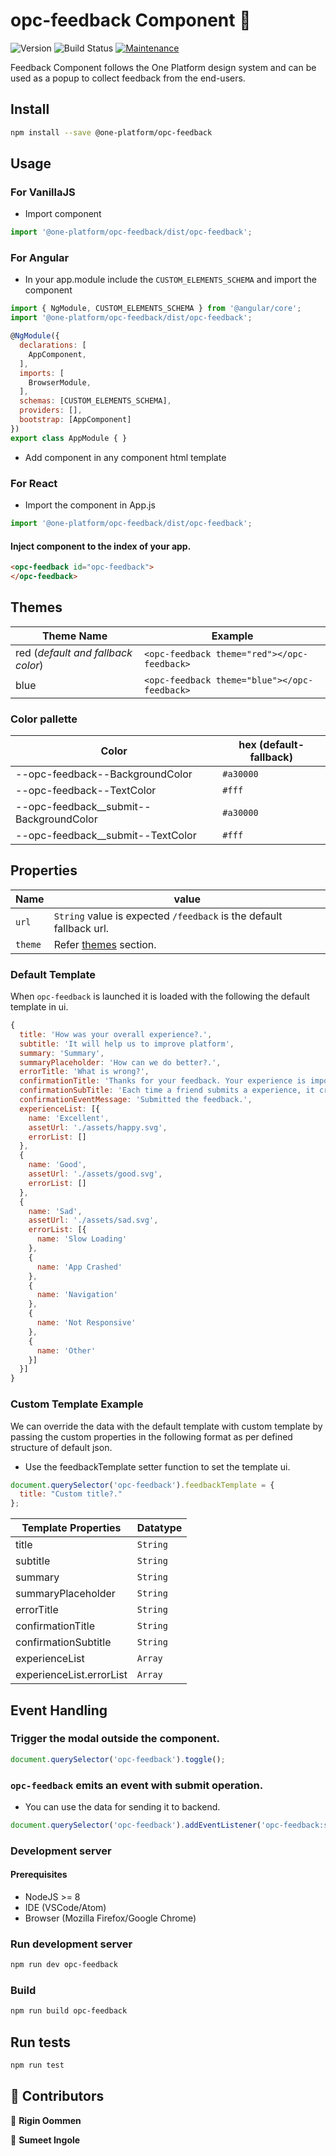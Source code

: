 # opc-feedback Component 👋

![Version](https://img.shields.io/badge/version-0.0.1-blue.svg?cacheSeconds=2592000)
![Build Status](https://travis-ci.org/dwyl/esta.svg?branch=master)
[![Maintenance](https://img.shields.io/badge/Maintained%3F-yes-green.svg)](https://github.com/1-Platform/op-components/graphs/commit-activity)

Feedback Component follows the One Platform design system and can be used as a popup to collect feedback from the end-users.

## Install

```sh
npm install --save @one-platform/opc-feedback
```

## Usage
### For VanillaJS
- Import component
```js
import '@one-platform/opc-feedback/dist/opc-feedback';
```
### For Angular
- In your app.module include the `CUSTOM_ELEMENTS_SCHEMA` and import the component
```js
import { NgModule, CUSTOM_ELEMENTS_SCHEMA } from '@angular/core';
import '@one-platform/opc-feedback/dist/opc-feedback';

@NgModule({
  declarations: [
    AppComponent,
  ],
  imports: [
    BrowserModule,
  ],
  schemas: [CUSTOM_ELEMENTS_SCHEMA],
  providers: [],
  bootstrap: [AppComponent]
})
export class AppModule { }
```
- Add component in any component html template

### For React
- Import the component in App.js
```js
import '@one-platform/opc-feedback/dist/opc-feedback';
```

#### Inject component to the index of your app.
```html
<opc-feedback id="opc-feedback">
</opc-feedback>
```
## Themes
| Theme Name   | Example |
|---------|------------------------------------------------------------------|
| red (*default and fallback color*) | ```<opc-feedback theme="red"></opc-feedback>``` |
| blue | ```<opc-feedback theme="blue"></opc-feedback>``` |

### Color pallette

| Color   | hex (default-fallback) |
|---------|------------------------------------------------------------------|
| --opc-feedback--BackgroundColor | ```#a30000``` |
| --opc-feedback--TextColor | ```#fff``` |
| --opc-feedback__submit--BackgroundColor |  ```#a30000``` |
| --opc-feedback__submit--TextColor | ```#fff``` |

## Properties
| Name   | value |
|---------|------------------------------------------------------------------|
| ```url``` | ```String``` value is expected ```/feedback``` is the default fallback url. |
| ```theme``` | Refer [themes](https://github.com/1-Platform/op-components/tree/master/packages/opc-feedback/README.md#themes) section. |


### Default Template
When ```opc-feedback``` is launched it is loaded with the following the default template in ui.
```js
{
  title: 'How was your overall experience?.',
  subtitle: 'It will help us to improve platform',
  summary: 'Summary',
  summaryPlaceholder: 'How can we do better?.',
  errorTitle: 'What is wrong?',
  confirmationTitle: 'Thanks for your feedback. Your experience is important to us!',
  confirmationSubTitle: 'Each time a friend submits a experience, it creates a task for our developer team to resolve it with priority.',
  confirmationEventMessage: 'Submitted the feedback.',
  experienceList: [{
    name: 'Excellent',
    assetUrl: './assets/happy.svg',
    errorList: []
  },
  {
    name: 'Good',
    assetUrl: './assets/good.svg',
    errorList: []
  },
  {
    name: 'Sad',
    assetUrl: './assets/sad.svg',
    errorList: [{
      name: 'Slow Loading'
    },
    {
      name: 'App Crashed'
    },
    {
      name: 'Navigation'
    },
    {
      name: 'Not Responsive'
    },
    {
      name: 'Other'
    }]
  }]
}
```

### Custom Template Example
We can override the data with the default template with custom template by passing the custom properties in the following format as per defined structure of default json.

* Use the feedbackTemplate setter function to set the template ui.
```js
document.querySelector('opc-feedback').feedbackTemplate = {
  title: "Custom title?."
};
```

| Template Properties   | Datatype |
|---------|------------------------------------------------------------------|
| title | ```String``` |
| subtitle | ```String``` |
| summary | ```String``` |
| summaryPlaceholder | ```String``` |
| errorTitle | ```String``` |
| confirmationTitle | ```String``` |
| confirmationSubtitle | ```String``` |
| experienceList | ```Array``` |
| experienceList.errorList | ```Array``` |

## Event Handling
### Trigger the modal outside the component.
```js
document.querySelector('opc-feedback').toggle();
```

### ```opc-feedback``` emits an event with submit operation.
 - You can use the data for sending it to backend.

```js
document.querySelector('opc-feedback').addEventListener('opc-feedback:submit', (event) => console.log(event.detail.data) );
```
### Development server
#### Prerequisites
* NodeJS >= 8
* IDE (VSCode/Atom)
* Browser (Mozilla Firefox/Google Chrome)

### Run development server

```sh
npm run dev opc-feedback
```

### Build
```sh
npm run build opc-feedback
```

## Run tests

```sh
npm run test
```

## 🤝 Contributors

👤 **Rigin Oommen**

👤 **Sumeet Ingole**
